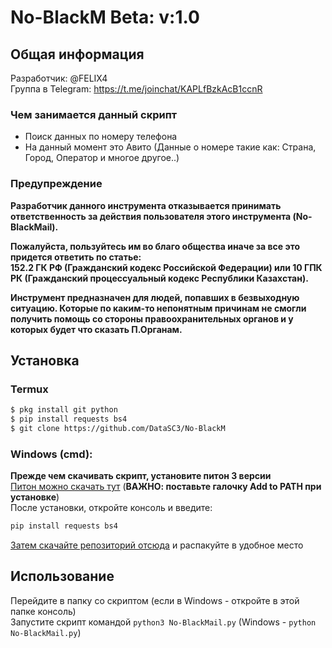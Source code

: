 # No-BlackM Beta: v:1.0

## Общая информация
Разработчик: @FELIX4\
Группа в Telegram: https://t.me/joinchat/KAPLfBzkAcB1ccnR

### Чем занимается данный скрипт
* Поиск данных по номеру телефона
* На данный момент это Авито (Данные о номере такие как: Страна, Город, Оператор и многое другое..)

### Предупреждение
**Разработчик данного инструмента отказывается принимать ответственность за действия пользователя этого инструмента (No-BlackMail).**

**Пожалуйста, пользуйтесь им во благо общества иначе за все это придется ответить по статье:\
152.2 ГК РФ (Гражданский кодекс Российской Федерации) или 10 ГПК РК (Гражданский процессуальный кодекс Республики Казахстан).**

**Инструмент предназначен для людей, попавших в безвыходную ситуацию. Которые по каким-то непонятным причинам не смогли получить
помощь со стороны правоохранительных органов и у которых будет что сказать П.Органам.**

## Установка
### Termux
```Bash
$ pkg install git python
$ pip install requests bs4
$ git clone https://github.com/DataSC3/No-BlackM
```
### Windows (cmd):
**Прежде чем скачивать скрипт, установите питон 3 версии**\
[Питон можно скачать тут](https://www.python.org/downloads/) (**ВАЖНО: поставьте галочку Add to PATH при установке**)\
После установки, откройте консоль и введите:
```Bash
pip install requests bs4
```
[Затем скачайте репозиторий отсюда](https://github.com/AlexCr4ckPentest/No-BlackM) и распакуйте в удобное место

## Использование
Перейдите в папку со скриптом (если в Windows - откройте в этой папке консоль)\
Запустите скрипт командой `python3 No-BlackMail.py` (Windows - `python No-BlackMail.py`)
